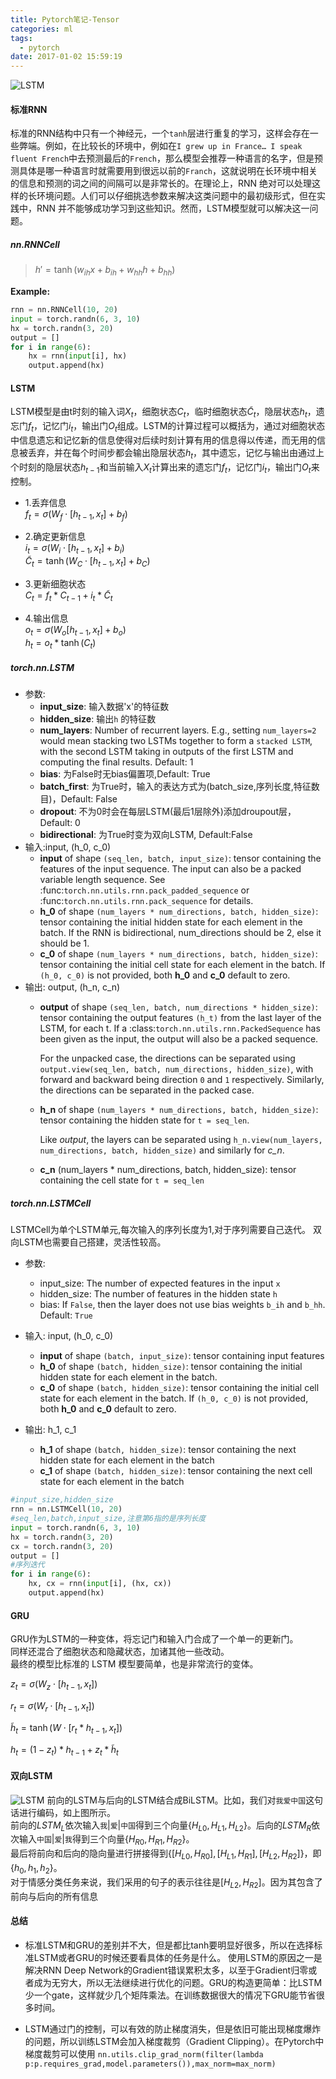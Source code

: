 ```yaml
---
title: Pytorch笔记-Tensor
categories: ml 
tags:
  - pytorch
date: 2017-01-02 15:59:19
---
```


![LSTM](../../../assets/cnn/LSTM.png  "LSTM")



#### 标准RNN
标准的RNN结构中只有一个神经元，一个`tanh`层进行重复的学习，这样会存在一些弊端。例如，在比较长的环境中，例如在`I grew up in France… I speak fluent French`中去预测最后的`French`，那么模型会推荐一种语言的名字，但是预测具体是哪一种语言时就需要用到很远以前的`Franch`，这就说明在长环境中相关的信息和预测的词之间的间隔可以是非常长的。在理论上，RNN 绝对可以处理这样的长环境问题。人们可以仔细挑选参数来解决这类问题中的最初级形式，但在实践中，RNN 并不能够成功学习到这些知识。然而，LSTM模型就可以解决这一问题。
##### nn.RNNCell
>$h' = \tanh(w_{ih} x + b_{ih}  +  w_{hh} h + b_{hh})$

**Example:**
```python
rnn = nn.RNNCell(10, 20)
input = torch.randn(6, 3, 10)
hx = torch.randn(3, 20)
output = []
for i in range(6):
    hx = rnn(input[i], hx)
    output.append(hx)
```


#### LSTM
LSTM模型是由t时刻的输入词$X_t$，细胞状态$C_t$，临时细胞状态$\widetilde C_t$，隐层状态$h_t$，遗忘门$f_t$，记忆门$i_t$，输出门$O_t$组成。LSTM的计算过程可以概括为，通过对细胞状态中信息遗忘和记忆新的信息使得对后续时刻计算有用的信息得以传递，而无用的信息被丢弃，并在每个时间步都会输出隐层状态$h_t$，其中遗忘，记忆与输出由通过上个时刻的隐层状态$h_{t-1}$和当前输入$X_t$计算出来的遗忘门$f_t$，记忆门$i_t$，输出门$O_t$来控制。


* 1.丢弃信息   
$f_{ t } = \sigma \left( W_{f} \cdot \left[ h _ { t - 1 } , x _ { t } \right] + b _ { f } \right)$  

* 2.确定更新信息  
$i _ { t } = \sigma \left( W _ { i } \cdot \left[ h _ { t - 1 } , x _ { t } \right] + b _ { i } \right)$   
$\tilde { C } _ { t } = \tanh \left( W _ { C } \cdot \left[ h _ { t - 1 } , x _ { t } \right] + b _ { C } \right)$

* 3.更新细胞状态   
$C_{ t } = f_ { t } * C _ { t - 1 } + i _ { t } * \tilde { C } _ { t }$

* 4.输出信息   
$o _ { t } = \sigma \left( W _ { o } \left[ h _ { t - 1 } , x _ { t } \right] + b _ { o } \right)$   
$h _ { t } = o _ { t } * \tanh \left( C _ { t } \right)$
##### torch.nn.LSTM

* 参数:
    - **input_size**:  输入数据'x'的特征数
    - **hidden_size**: 输出`h` 的特征数 
    - **num_layers**: Number of recurrent layers. E.g., setting ``num_layers=2``
        would mean stacking two LSTMs together to form a `stacked LSTM`,
        with the second LSTM taking in outputs of the first LSTM and
        computing the final results. Default: 1
    - **bias**: 为False时无bias偏置项,Default: True
    - **batch_first**: 为True时，输入的表达方式为(batch_size,序列长度,特征数目)，Default: False
    - **dropout**: 不为0时会在每层LSTM(最后1层除外)添加droupout层，Default: 0
    - **bidirectional**: 为True时变为双向LSTM, Default:False
* 输入:input, (h_0, c_0)
  - **input** of shape `(seq_len, batch, input_size)`: tensor containing the features
    of the input sequence.
    The input can also be a packed variable length sequence.
    See :func:`torch.nn.utils.rnn.pack_padded_sequence` or
    :func:`torch.nn.utils.rnn.pack_sequence` for details.
  - **h_0** of shape `(num_layers * num_directions, batch, hidden_size)`: tensor
    containing the initial hidden state for each element in the batch.
    If the RNN is bidirectional, num_directions should be 2, else it should be 1.
  - **c_0** of shape `(num_layers * num_directions, batch, hidden_size)`: tensor
    containing the initial cell state for each element in the batch.
    If `(h_0, c_0)` is not provided, both **h_0** and **c_0** default to zero.
* 输出: output, (h_n, c_n)
    - **output** of shape `(seq_len, batch, num_directions * hidden_size)`: tensor
      containing the output features `(h_t)` from the last layer of the LSTM,
      for each t. If a :class:`torch.nn.utils.rnn.PackedSequence` has been
      given as the input, the output will also be a packed sequence.

      For the unpacked case, the directions can be separated
      using ``output.view(seq_len, batch, num_directions, hidden_size)``,
      with forward and backward being direction `0` and `1` respectively.
      Similarly, the directions can be separated in the packed case.
    - **h_n** of shape `(num_layers * num_directions, batch, hidden_size)`: tensor
      containing the hidden state for `t = seq_len`.

      Like *output*, the layers can be separated using
      ``h_n.view(num_layers, num_directions, batch, hidden_size)`` and similarly for *c_n*.
    - **c_n** (num_layers * num_directions, batch, hidden_size): tensor
      containing the cell state for `t = seq_len`

##### torch.nn.LSTMCell
LSTMCell为单个LSTM单元,每次输入的序列长度为1,对于序列需要自己迭代。
双向LSTM也需要自己搭建，灵活性较高。
*   参数:
    - input_size: The number of expected features in the input `x`
    - hidden_size: The number of features in the hidden state `h`
    - bias: If `False`, then the layer does not use bias weights `b_ih` and
            `b_hh`. Default: ``True``

*   输入: input, (h_0, c_0)
      - **input** of shape `(batch, input_size)`: tensor containing input features
      - **h_0** of shape `(batch, hidden_size)`: tensor containing the initial hidden
        state for each element in the batch.
      - **c_0** of shape `(batch, hidden_size)`: tensor containing the initial cell state
        for each element in the batch.
        If `(h_0, c_0)` is not provided, both **h_0** and **c_0** default to zero.

*   输出: h_1, c_1
      - **h_1** of shape `(batch, hidden_size)`: tensor containing the next hidden state
        for each element in the batch
      - **c_1** of shape `(batch, hidden_size)`: tensor containing the next cell state
        for each element in the batch


```python
#input_size,hidden_size
rnn = nn.LSTMCell(10, 20)
#seq_len,batch,input_size,注意第6指的是序列长度
input = torch.randn(6, 3, 10)
hx = torch.randn(3, 20)
cx = torch.randn(3, 20)
output = []
#序列迭代
for i in range(6):
    hx, cx = rnn(input[i], (hx, cx))
    output.append(hx)
```

#### GRU

GRU作为LSTM的一种变体，将忘记门和输入门合成了一个单一的更新门。   
同样还混合了细胞状态和隐藏状态，加诸其他一些改动。   
最终的模型比标准的 LSTM 模型要简单，也是非常流行的变体。  

$z _ { t } = \sigma \left( W _ { z } \cdot \left[ h _ { t - 1 } , x _ { t } \right] \right)$

$r _ { t } = \sigma \left( W _ { r } \cdot \left[ h _ { t - 1 } , x _ { t } \right] \right)$

$\tilde { h } _ { t } = \tanh \left( W \cdot \left[ r _ { t } * h _ { t - 1 } , x _ { t } \right] \right)$
 
$h _ { t } = \left( 1 - z _ { t } \right) * h _ { t - 1 } + z _ { t } * \tilde { h } _ { t }$

#### 双向LSTM
![LSTM](../../../assets/cnn/BiLSTM.png  "LSTM")
前向的LSTM与后向的LSTM结合成BiLSTM。比如，我们对`我爱中国`这句话进行编码，如上图所示。    
前向的$LSTM_L$依次输入`我`|`爱`|`中国`得到三个向量{$H_{L0},H_{L1},H_{L2}$}。后向的$LSTM_R$依次输入`中国`|`爱`|`我`得到三个向量{$H_{R0},H_{R1},H_{R2}$}。     
最后将前向和后向的隐向量进行拼接得到{$[H_{L0},H_{R0}], [H_{L1},H_{R1}], [H_{L2},H_{R2}]$}，即{$h_0,h_1,h_2$}。   
对于情感分类任务来说，我们采用的句子的表示往往是$[H_{L2},H_{R2}]$。因为其包含了前向与后向的所有信息
#### 总结
* 标准LSTM和GRU的差别并不大，但是都比tanh要明显好很多，所以在选择标准LSTM或者GRU的时候还要看具体的任务是什么。 
使用LSTM的原因之一是解决RNN Deep Network的Gradient错误累积太多，以至于Gradient归零或者成为无穷大，所以无法继续进行优化的问题。GRU的构造更简单：比LSTM少一个gate，这样就少几个矩阵乘法。在训练数据很大的情况下GRU能节省很多时间。

* LSTM通过门的控制，可以有效的防止梯度消失，但是依旧可能出现梯度爆炸的问题，所以训练LSTM会加入梯度裁剪（Gradient Clipping）。在Pytorch中梯度裁剪可以使用
`nn.utils.clip_grad_norm(filter(lambda p:p.requires_grad,model.parameters()),max_norm=max_norm)`